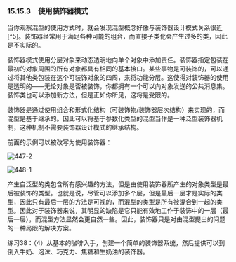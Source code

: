 ### 15.15.3　使用装饰器模式

当你观察混型的使用方式时，就会发现混型概念好像与装饰器设计模式关系很近[^5]。装饰器经常用于满足各种可能的组合，而直接子类化会产生过多的类，因此是不实际的。

装饰器模式使用分层对象来动态透明地向单个对象中添加责任。装饰器指定包装在最初的对象周围的所有对象都具有相同的基本接口。某些事物是可装饰的，可以通过将其他类包装在这个可装饰对象的四周，来将功能分层。这使得对装饰器的使用是透明的——无论对象是否被装饰，你都拥有一个可以向对象发送的公共消息集。装饰类也可以添加新方法，但是正如你所见，这将是受限的。

装饰器是通过使用组合和形式化结构（可装饰物/装饰器层次结构）来实现的，而混型是基于继承的。因此可以将基于参数化类型的混型当作是一种泛型装饰器机制，这种机制不需要装饰器设计模式的继承结构。

前面的示例可以被改写为使用装饰器：

![447-2](../Images/image03306.jpeg)

![448-1](../Images/image03307.jpeg)

产生自泛型的类包含所有感兴趣的方法，但是由使用装饰器所产生的对象类型是最后被装饰的类型。也就是说，尽管可以添加多个层，但是最后一层才是实际的类型，因此只有最后一层的方法是可视的，而混型的类型是所有被混合到一起的类型。因此对于装饰器来说，其明显的缺陷是它只能有效地工作于装饰中的一层（最后一层），而混型方法显然会更自然一些。因此，装饰器只是对由混型提出的问题的一种局限的解决方案。

练习38：（4）从基本的咖啡入手，创建一个简单的装饰器系统，然后提供可以到倒入牛奶、泡沫、巧克力、焦糖和生奶油的装饰器。